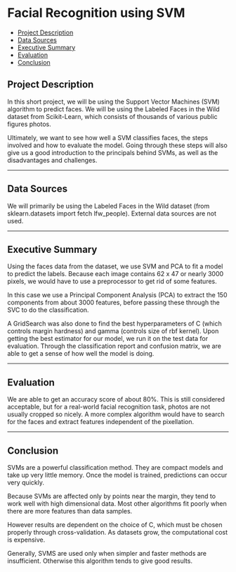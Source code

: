 # Facial Recognition using SVM

 - [Project Description](#Project-Description)
 - [Data Sources](#Data-Sources)
 - [Executive Summary](#Executive-Summary)
 - [Evaluation](#Evaluation)
 - [Conclusion](#Conclusion)
 

## Project Description
In this short project, we will be using the Support Vector Machines (SVM) algorithm to predict faces. We will be using the Labeled Faces in the Wild dataset from Scikit-Learn, which consists of thousands of various public figures photos. 

Ultimately, we want to see how well a SVM classifies faces, the steps involved and how to evaluate the model. Going through these steps will also give us a good introduction to the principals behind SVMs, as well as the disadvantages and challenges.

--- 
## Data Sources
We will primarily be using the Labeled Faces in the Wild dataset (from sklearn.datasets import fetch lfw_people). External data sources are not used.

---
## Executive Summary
Using the faces data from the dataset, we use SVM and PCA to fit a model to predict the labels. Because each image contains 62 x 47 or nearly 3000 pixels, we would have to use a preprocessor to get rid of some features.

In this case we use a Principal Component Analysis (PCA) to extract the 150 components from about 3000 features, before passing these through the SVC to do the classification.

A GridSearch was also done to find the best hyperparameters of C (which controls margin hardness) and gamma (controls size of rbf kernel). Upon getting the best estimator for our model, we run it on the test data for evaluation. Through the classification report and confusion matrix, we are able to get a sense of how well the model is doing.

---

## Evaluation
We are able to get an accuracy score of about 80%. This is still considered acceptable, but for a real-world facial recognition task, photos are not usually cropped so nicely. A more complex algorithm would have to search for the faces and extract features independent of the pixellation.

---
## Conclusion
SVMs are a powerful classification method. They are compact models and take up very little memory. Once the model is trained, predictions can occur very quickly.

Because SVMs are affected only by points near the margin, they tend to work well with high dimensional data. Most other algorithms fit poorly when there are more features than data samples.

However results are dependent on the choice of C, which must be chosen properly through cross-validation. As datasets grow, the computational cost is expensive.

Generally, SVMS are used only when simpler and faster methods are insufficient. Otherwise this algorithm tends to give good results.